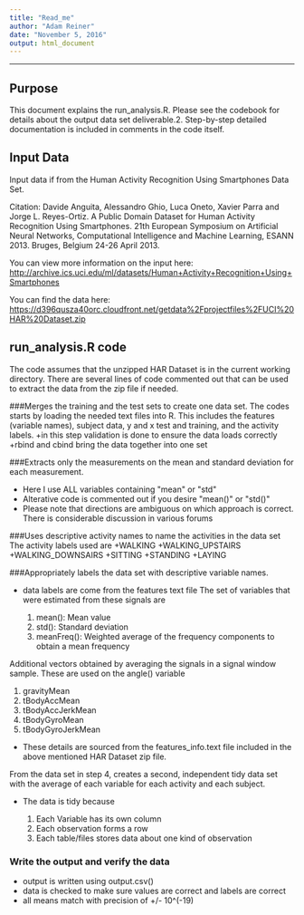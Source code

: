 ```yaml
---
title: "Read_me"
author: "Adam Reiner"
date: "November 5, 2016"
output: html_document
---
```

---


## Purpose

This document explains the run_analysis.R. Please see the codebook for details about the output data set deliverable.2. Step-by-step detailed documentation is included in comments in the code itself. 

## Input Data
Input data if from the Human Activity Recognition Using Smartphones Data Set.

Citation:
Davide Anguita, Alessandro Ghio, Luca Oneto, Xavier Parra and Jorge L. Reyes-Ortiz. A Public Domain Dataset for Human Activity Recognition Using Smartphones. 21th European Symposium on Artificial Neural Networks, Computational Intelligence and Machine Learning, ESANN 2013. Bruges, Belgium 24-26 April 2013. 

You can view more information on the input here:
http://archive.ics.uci.edu/ml/datasets/Human+Activity+Recognition+Using+Smartphones

You can find the data here:
https://d396qusza40orc.cloudfront.net/getdata%2Fprojectfiles%2FUCI%20HAR%20Dataset.zip

## run_analysis.R code
The code assumes that the unzipped HAR Dataset is in the current working directory. 
There are several lines of code commented out that can be used to extract the data from the zip file if needed.

###Merges the training and the test sets to create one data set.
The codes starts by loading the needed text files into R. This includes the features (variable names), subject data, y and x test and training, and the activity labels.
+in this step validation is done to ensure the data loads correctly
+rbind and cbind bring the data together into one set

###Extracts only the measurements on the mean and standard deviation for each measurement.
+ Here I use ALL variables containing "mean" or "std"
+ Alterative code is commented out if you desire "mean()" or "std()"
+ Please note that directions are ambiguous on which approach is correct. There is considerable discussion in various forums

###Uses descriptive activity names to name the activities in the data set
The activity labels used are 
+WALKING
+WALKING_UPSTAIRS
+WALKING_DOWNSAIRS 
+SITTING
+STANDING
+LAYING

###Appropriately labels the data set with descriptive variable names.
+ data labels are come from the features text file
The set of variables that were estimated from these signals are

  1. mean(): Mean value
  2. std(): Standard deviation
  3. meanFreq(): Weighted average of the frequency components to obtain a mean frequency

Additional vectors obtained by averaging the signals in a signal window sample. These are used on the angle() variable

   1. gravityMean
   2. tBodyAccMean
   3. tBodyAccJerkMean
   4. tBodyGyroMean
   5. tBodyGyroJerkMean

  + These details are sourced from the features_info.text file included in the above mentioned HAR Dataset zip file.

From the data set in step 4, creates a second, independent tidy data set with the average of each variable for each activity and each subject.

+ The data is tidy because

   1. Each Variable has its own column
   2. Each observation forms a row
   3. Each table/files stores data about one kind of observation

### Write the output and verify the data
+ output is written using output.csv()
+ data is checked to make sure values are correct and labels are correct
+ all means match with precision of +/- 10^(-19)
